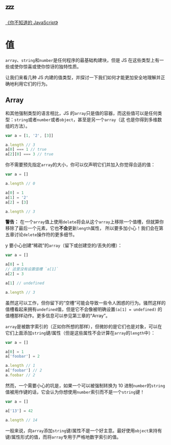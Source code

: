 # :zzz:

[《你不知道的 JavaScript》](https://github.com/getify/You-Dont-Know-JS/blob/1ed-zh-CN/types%20%26%20grammar/ch2.md)

# 值

`array`、`string`和`number`是任何程序的最基础构建块，但是 JS 在这些类型上有一些或使你惊喜或使你惊讶的独特性质。

让我们来看几种 JS 内建的值类型，并探讨一下我们如何才能更加安全地理解并正确地利用它们的行为。

## Array

和其他强制类型的语言相比，JS 的`array`只是值的容器，而这些值可以是任何类型：`string`或者`number`或者`object`，甚至是另一个`array`（这
也是你得到多维数组的方法）。

```javascript
var a = [1, '2', [3]]

a.length // 3
a[0] === 1 // true
a[2][0] === 3 // true
```

你不需要预先指定`array`的大小，你可以仅声明它们并加入你觉得合适的值：

```javascript
var a = []

a.length // 0

a[0] = 1
a[1] = '2'
a[2] = [3]

a.length // 3
```

**警告：** 在一个`array`值上使用`delete`将会从这个`array`上移除一个值槽，但就算你移除了最后一个元素，它也**不会**更新`length`属性，
所以要多加小心！我们会在第五章讨论`delete`操作符的更多细节。

y 要小心创建“稀疏”的`array`（留下或创建空的/丢失的槽）：

```javascript
var a = []

a[0] = 1
// 这里没有设置值槽 `a[1]`
a[2] = 3

a[1] // undefined

a.length // 3
```

虽然这可以工作，但你留下的“空槽”可能会导致一些令人困惑的行为。骚然这样的值槽看起来拥有`undefined`值，但是它不会像被明确设置`(a[1] = undefined)`
的值槽那样动作。更多信息可以参见第三章的“Array”。

`array`是被数字索引的（正如你所想的那样），但微妙的是它们也是对象，可以在它们上面添加`string`键/属性（但是这些属性不会计算在`array`的`length`中）：

```javascript
var a = []

a[0] = 1
a['foobar'] = 2

a.length // 1
a['foobar'] // 2
a.foobar // 2
```

然而，一个需要小心的坑是，如果一个可以被强制转换为 10 进制`number`的`string`值被用作键的话，它会认为你想使用`number`索引而不是一个`string`键！

```javascript
var a = []

a['13'] = 42

a.length // 14
```

一般来说，向`array`添加`string`键/属性不是一个好主意。最好使用`object`来持有键/属性形式的值，而将`array`专用于严格地数字索引的值。
